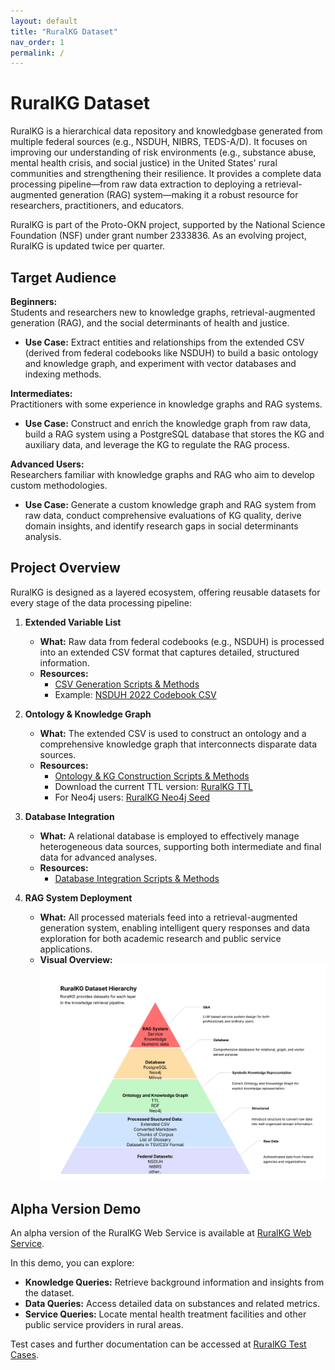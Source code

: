 ```yaml
---
layout: default
title: "RuralKG Dataset"
nav_order: 1
permalink: /
---
```


# RuralKG Dataset

RuralKG is a hierarchical data repository and knowledgbase generated from multiple federal sources (e.g., NSDUH, NIBRS, TEDS-A/D). It focuses on improving our understanding of risk environments (e.g., substance abuse, mental health crisis, and social justice) in the United States' rural communities and strengthening their resilience. It provides a complete data processing pipeline—from raw data extraction to deploying a retrieval-augmented generation (RAG) system—making it a robust resource for researchers, practitioners, and educators.

RuralKG is part of the Proto-OKN project, supported by the National Science Foundation (NSF) under grant number 2333836. As an evolving project, RuralKG is updated twice per quarter.

## Target Audience

**Beginners:**  
Students and researchers new to knowledge graphs, retrieval-augmented generation (RAG), and the social determinants of health and justice.  
- **Use Case:** Extract entities and relationships from the extended CSV (derived from federal codebooks like NSDUH) to build a basic ontology and knowledge graph, and experiment with vector databases and indexing methods.

**Intermediates:**  
Practitioners with some experience in knowledge graphs and RAG systems.  
- **Use Case:** Construct and enrich the knowledge graph from raw data, build a RAG system using a PostgreSQL database that stores the KG and auxiliary data, and leverage the KG to regulate the RAG process.

**Advanced Users:**  
Researchers familiar with knowledge graphs and RAG who aim to develop custom methodologies.  
- **Use Case:** Generate a custom knowledge graph and RAG system from raw data, conduct comprehensive evaluations of KG quality, derive domain insights, and identify research gaps in social determinants analysis.

## Project Overview

RuralKG is designed as a layered ecosystem, offering reusable datasets for every stage of the data processing pipeline:

1. **Extended Variable List**  
   - **What:** Raw data from federal codebooks (e.g., NSDUH) is processed into an extended CSV format that captures detailed, structured information.
   - **Resources:**  
     - [CSV Generation Scripts & Methods](02-beginner-pdf-parsing.md)  
     - Example: [NSDUH 2022 Codebook CSV](data/nsduh_2022_codebook.csv)

2. **Ontology & Knowledge Graph**  
   - **What:** The extended CSV is used to construct an ontology and a comprehensive knowledge graph that interconnects disparate data sources.
   - **Resources:**  
     - [Ontology & KG Construction Scripts & Methods](03-ontology-construction.md)  
     - Download the current TTL version: [RuralKG TTL](data/rural_kg.ttl)  
     - For Neo4j users: [RuralKG Neo4j Seed](data/nsduh.dump)

3. **Database Integration**  
   - **What:** A relational database is employed to effectively manage heterogeneous data sources, supporting both intermediate and final data for advanced analyses.
   - **Resources:**  
     - [Database Integration Scripts & Methods](04-advanced-knowledge-graph-database.md)

4. **RAG System Deployment**  
   - **What:** All processed materials feed into a retrieval-augmented generation system, enabling intelligent query responses and data exploration for both academic research and public service applications.
   - **Visual Overview:**  
     ![Project overview diagram](media/DCL.png)

## Alpha Version Demo

An alpha version of the RuralKG Web Service is available at [RuralKG Web Service](http://52.170.155.134:8050/).

In this demo, you can explore:
- **Knowledge Queries:** Retrieve background information and insights from the dataset.
- **Data Queries:** Access detailed data on substances and related metrics.
- **Service Queries:** Locate mental health treatment facilities and other public service providers in rural areas.

Test cases and further documentation can be accessed at [RuralKG Test Cases](data/test_case.csv).